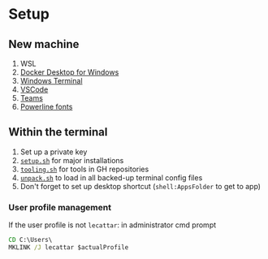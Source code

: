 # Setup

## New machine

1. WSL
1. [Docker Desktop for Windows](https://hub.docker.com/editions/community/docker-ce-desktop-windows)
1. [Windows Terminal](https://www.microsoft.com/en-us/p/windows-terminal-preview/9n0dx20hk701)
1. [VSCode](https://code.visualstudio.com/Download)
1. [Teams](https://teams.microsoft.com/downloads)
1. [Powerline fonts](https://github.com/powerline/fonts)

## Within the terminal 

1. Set up a private key
1. [`setup.sh`](./setup.sh) for major installations
1. [`tooling.sh`](./tooling.sh) for tools in GH repositories
1. [`unpack.sh`](../terminal/unpack.sh) to load in all backed-up terminal config files
1. Don't forget to set up desktop shortcut (`shell:AppsFolder` to get to app)

### User profile management

If the user profile is not `lecattar`: in administrator cmd prompt

```cmd
CD C:\Users\
MKLINK /J lecattar $actualProfile
```
